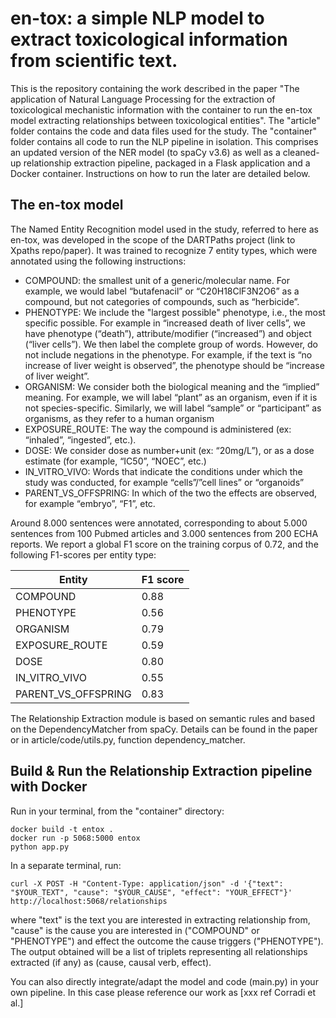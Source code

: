 # en-tox: a simple NLP model to extract toxicological information from scientific text.

This is the repository containing the work described in the paper "The application of Natural Language Processing for the extraction of toxicological mechanistic information with the container to run the en-tox model extracting relationships between toxicological entities". The "article" folder contains the code  and data files used for the study. The "container" folder contains all code to run the NLP pipeline in isolation. This comprises an updated version of the NER model (to spaCy v3.6) as well as a cleaned-up relationship extraction pipeline, packaged in a Flask application and a Docker container. Instructions on how to run the later are detailed below.

## The en-tox model

The Named Entity Recognition model used in the study, referred to here as en-tox, was developed in the scope of the DARTPaths project (link to Xpaths repo/paper). It was trained to recognize 7 entity types, which were annotated using the following instructions:
* COMPOUND: the smallest unit of a generic/molecular name. For example, we would label “butafenacil” or “C20H18ClF3N2O6” as a compound, but not categories of compounds, such as “herbicide”.
* PHENOTYPE: We include the "largest possible" phenotype, i.e., the most specific possible. For example in “increased death of liver cells”, we have phenotype (“death”), attribute/modifier (“increased”) and object (“liver cells”). We then label the complete group of words. However, do not include negations in the phenotype. For example, if the text is “no increase of liver weight is observed”, the phenotype should be “increase of liver weight”.
* ORGANISM: We consider both the biological meaning and the “implied” meaning. For example, we will label “plant” as an organism, even if it is not species-specific. Similarly, we will label “sample” or “participant” as organisms, as they refer to a human organism
* EXPOSURE_ROUTE: The way the compound is administered (ex: “inhaled”, “ingested”, etc.).
* DOSE: We consider dose as number+unit (ex: “20mg/L”), or as a dose estimate (for example, “IC50”, “NOEC”, etc.)
* IN_VITRO_VIVO: Words that indicate the conditions under which the study was conducted, for example “cells”/”cell lines” or “organoids”
* PARENT_VS_OFFSPRING: In which of the two the effects are observed, for example “embryo”, “F1”, etc.

Around 8.000 sentences were annotated, corresponding to about 5.000 sentences from 100 Pubmed articles and 3.000 sentences from 200 ECHA reports.
We report a global F1 score  on the training corpus of 0.72, and the following F1-scores per entity type:

| Entity              | F1 score |
| ------------------- | -------- |
| COMPOUND            | 0.88     |
| PHENOTYPE           | 0.56     |
| ORGANISM            | 0.79     |
| EXPOSURE_ROUTE      | 0.59     |
| DOSE                | 0.80     |
| IN_VITRO_VIVO       | 0.55     |
| PARENT_VS_OFFSPRING | 0.83     |

The Relationship Extraction module is based on semantic rules and based on the DependencyMatcher from spaCy. Details can be found in the paper or in article/code/utils.py, function dependency_matcher.

## Build & Run the Relationship Extraction pipeline with Docker

Run in your terminal, from the "container" directory:

```
docker build -t entox .
docker run -p 5068:5000 entox
python app.py
```

In a separate terminal, run:

```
curl -X POST -H "Content-Type: application/json" -d '{"text": "$YOUR_TEXT", "cause": "$YOUR_CAUSE", "effect": "YOUR_EFFECT"}' http://localhost:5068/relationships
```

where "text" is the text you are interested in extracting relationship from, "cause" is the cause you are interested in ("COMPOUND" or "PHENOTYPE") and effect the outcome the cause triggers ("PHENOTYPE").
The output obtained will be a list of triplets representing all relationships extracted (if any) as (cause, causal verb, effect).

You can also directly integrate/adapt the model and code (main.py) in your own pipeline. In this case please reference our work as [xxx ref Corradi et al.]
